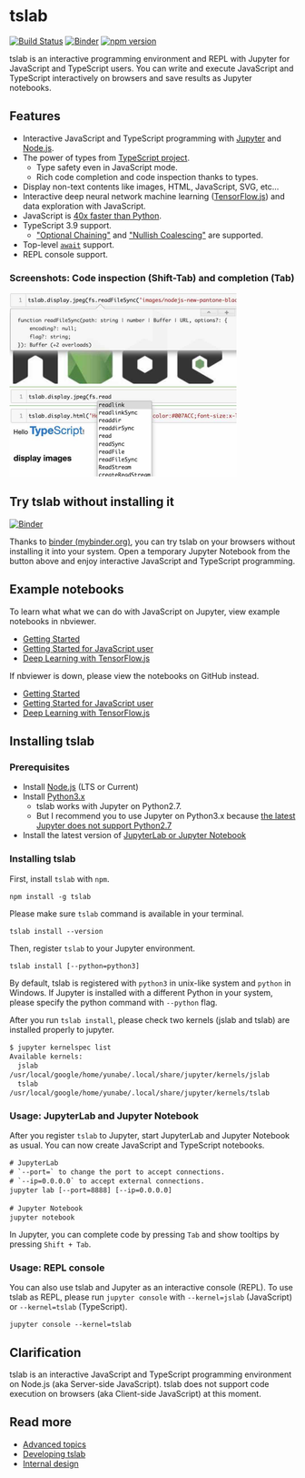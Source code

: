 # tslab

[![Build Status](https://travis-ci.org/yunabe/tslab.svg?branch=master)](https://travis-ci.org/yunabe/tslab)
[![Binder](https://mybinder.org/badge_logo.svg)](https://mybinder.org/v2/gh/yunabe/tslab-examples/master?filepath=notebooks%2Fgetting_started.ipynb)
[![npm version](https://badge.fury.io/js/tslab.svg)](https://www.npmjs.com/package/tslab)

tslab is an interactive programming environment and REPL with Jupyter for JavaScript and TypeScript users.
You can write and execute JavaScript and TypeScript interactively on browsers and save results as Jupyter notebooks.

## Features

- Interactive JavaScript and TypeScript programming with [Jupyter](https://jupyter.org/) and [Node.js](https://nodejs.org/).
- The power of types from [TypeScript project](https://www.typescriptlang.org/).
  - Type safety even in JavaScript mode.
  - Rich code completion and code inspection thanks to types.
- Display non-text contents like images, HTML, JavaScript, SVG, etc...
- Interactive deep neural network machine learning ([TensorFlow.js](https://www.tensorflow.org/js/guide/nodejs)) and data exploration with JavaScript.
- JavaScript is [40x faster than Python](https://www.google.com/search?hl=en&q=python3+node.js+performance).
- TypeScript 3.9 support.
  - ["Optional Chaining"](https://www.typescriptlang.org/docs/handbook/release-notes/typescript-3-7.html#optional-chaining) and ["Nullish Coalescing"](https://www.typescriptlang.org/docs/handbook/release-notes/typescript-3-7.html#nullish-coalescing) are supported.
- Top-level [`await`](https://developer.mozilla.org/en-US/docs/Web/JavaScript/Reference/Operators/await) support.
- REPL console support.

### Screenshots: Code inspection (Shift-Tab) and completion (Tab)

<div><img src="docs/images/inspect.jpg" width="400" height="160"></div>
<div><img src="docs/images/complete.jpg" width="400" height="160"></div>

## Try tslab without installing it

[![Binder](https://mybinder.org/badge_logo.svg)](https://mybinder.org/v2/gh/yunabe/tslab-examples/master?filepath=notebooks%2Fgetting_started.ipynb)

Thanks to [binder (mybinder.org)](https://mybinder.org/), you can try tslab on your browsers without installing it into your system.
Open a temporary Jupyter Notebook from the button above and enjoy interactive JavaScript and TypeScript programming.

## Example notebooks

To learn what what we can do with JavaScript on Jupyter, view example notebooks in nbviewer.

- [Getting Started](https://nbviewer.jupyter.org/github/yunabe/tslab-examples/blob/master/notebooks/getting_started.ipynb)
- [Getting Started for JavaScript user](https://nbviewer.jupyter.org/github/yunabe/tslab-examples/blob/master/notebooks/getting_started_javascript.ipynb)
- [Deep Learning with TensorFlow.js](https://nbviewer.jupyter.org/github/yunabe/tslab-examples/blob/master/notebooks/tensorflow.ipynb)

If nbviewer is down, please view the notebooks on GitHub instead.

- [Getting Started](https://github.com/yunabe/tslab-examples/blob/master/notebooks/getting_started.ipynb)
- [Getting Started for JavaScript user](https://github.com/yunabe/tslab-examples/blob/master/notebooks/getting_started_javascript.ipynb)
- [Deep Learning with TensorFlow.js](https://github.com/yunabe/tslab-examples/blob/master/notebooks/tensorflow.ipynb)

## Installing tslab

### Prerequisites

- Install [Node.js](https://nodejs.org/) (LTS or Current)
- Install [Python3.x](https://www.python.org/downloads/)
  - tslab works with Jupyter on Python2.7.
  - But I recommend you to use Jupyter on Python3.x because
    [the latest Jupyter does not support Python2.7](https://ipython.readthedocs.io/en/stable/whatsnew/version6.html)
- Install the latest version of [JupyterLab or Jupyter Notebook](https://jupyter.org/install)

### Installing tslab

First, install `tslab` with `npm`.

```shell
npm install -g tslab
```

Please make sure `tslab` command is available in your terminal.

```
tslab install --version
```

Then, register `tslab` to your Jupyter environment.

```shell
tslab install [--python=python3]
```

By default, tslab is registered with `python3` in unix-like system and `python` in Windows.
If Jupyter is installed with a different Python in your system, please specify the python command with `--python` flag.

After you run `tslab install`, please check two kernels (jslab and tslab) are installed properly to jupyter.

```shell
$ jupyter kernelspec list
Available kernels:
  jslab      /usr/local/google/home/yunabe/.local/share/jupyter/kernels/jslab
  tslab      /usr/local/google/home/yunabe/.local/share/jupyter/kernels/tslab
```

### Usage: JupyterLab and Jupyter Notebook

After you register `tslab` to Jupyter, start JupyterLab and Jupyter Notebook as usual. You can now create JavaScript and TypeScript notebooks.

```shell
# JupyterLab
# `--port=` to change the port to accept connections.
# `--ip=0.0.0.0` to accept external connections.
jupyter lab [--port=8888] [--ip=0.0.0.0]

# Jupyter Notebook
jupyter notebook
```

In Jupyter, you can complete code by pressing `Tab` and show tooltips by pressing `Shift + Tab`.

### Usage: REPL console

You can also use tslab and Jupyter as an interactive console (REPL).
To use tslab as REPL, please run `jupyter console` with `--kernel=jslab` (JavaScript) or `--kernel=tslab` (TypeScript).

```shell
jupyter console --kernel=tslab
```

## Clarification

tslab is an interactive JavaScript and TypeScript programming environment on Node.js (aka Server-side JavaScript).
tslab does not support code execution on browsers (aka Client-side JavaScript) at this moment.

## Read more

- [Advanced topics](docs/advanced.md)
- [Developing tslab](docs/developing.md)
- [Internal design](docs/internal.md)
